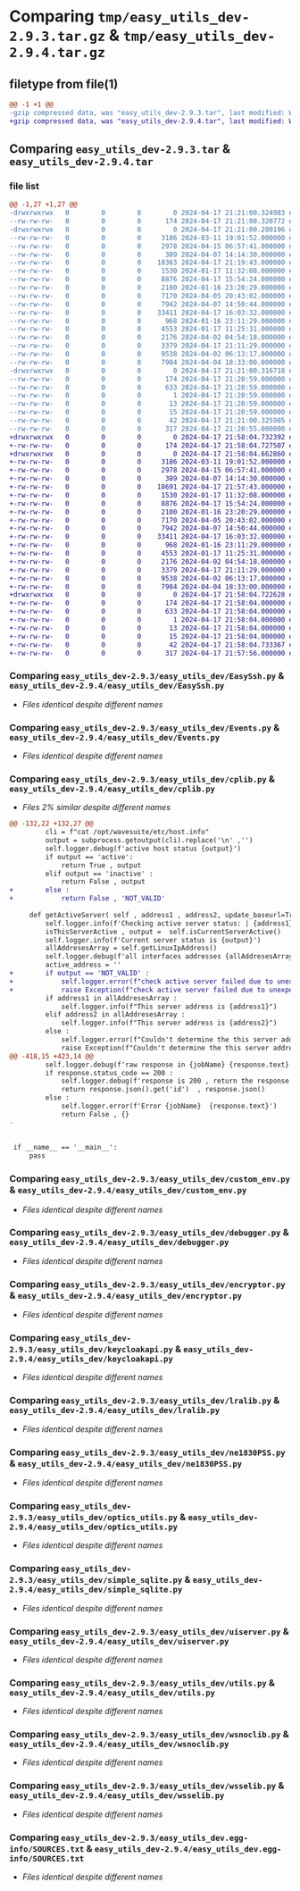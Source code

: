# Comparing `tmp/easy_utils_dev-2.9.3.tar.gz` & `tmp/easy_utils_dev-2.9.4.tar.gz`

## filetype from file(1)

```diff
@@ -1 +1 @@
-gzip compressed data, was "easy_utils_dev-2.9.3.tar", last modified: Wed Apr 17 21:21:00 2024, max compression
+gzip compressed data, was "easy_utils_dev-2.9.4.tar", last modified: Wed Apr 17 21:58:04 2024, max compression
```

## Comparing `easy_utils_dev-2.9.3.tar` & `easy_utils_dev-2.9.4.tar`

### file list

```diff
@@ -1,27 +1,27 @@
-drwxrwxrwx   0        0        0        0 2024-04-17 21:21:00.324983 easy_utils_dev-2.9.3/
--rw-rw-rw-   0        0        0      174 2024-04-17 21:21:00.320772 easy_utils_dev-2.9.3/PKG-INFO
-drwxrwxrwx   0        0        0        0 2024-04-17 21:21:00.280196 easy_utils_dev-2.9.3/easy_utils_dev/
--rw-rw-rw-   0        0        0     3186 2024-03-11 19:01:52.000000 easy_utils_dev-2.9.3/easy_utils_dev/EasySsh.py
--rw-rw-rw-   0        0        0     2978 2024-04-15 06:57:41.000000 easy_utils_dev-2.9.3/easy_utils_dev/Events.py
--rw-rw-rw-   0        0        0      389 2024-04-07 14:14:30.000000 easy_utils_dev-2.9.3/easy_utils_dev/__init__.py
--rw-rw-rw-   0        0        0    18363 2024-04-17 21:19:43.000000 easy_utils_dev-2.9.3/easy_utils_dev/cplib.py
--rw-rw-rw-   0        0        0     1530 2024-01-17 11:32:08.000000 easy_utils_dev-2.9.3/easy_utils_dev/custom_env.py
--rw-rw-rw-   0        0        0     8876 2024-04-17 15:54:24.000000 easy_utils_dev-2.9.3/easy_utils_dev/debugger.py
--rw-rw-rw-   0        0        0     2100 2024-01-16 23:20:29.000000 easy_utils_dev-2.9.3/easy_utils_dev/encryptor.py
--rw-rw-rw-   0        0        0     7170 2024-04-05 20:43:02.000000 easy_utils_dev-2.9.3/easy_utils_dev/keycloakapi.py
--rw-rw-rw-   0        0        0     7942 2024-04-07 14:50:44.000000 easy_utils_dev-2.9.3/easy_utils_dev/lralib.py
--rw-rw-rw-   0        0        0    33411 2024-04-17 16:03:32.000000 easy_utils_dev-2.9.3/easy_utils_dev/ne1830PSS.py
--rw-rw-rw-   0        0        0      968 2024-01-16 23:11:29.000000 easy_utils_dev-2.9.3/easy_utils_dev/optics_utils.py
--rw-rw-rw-   0        0        0     4553 2024-01-17 11:25:31.000000 easy_utils_dev-2.9.3/easy_utils_dev/simple_sqlite.py
--rw-rw-rw-   0        0        0     2176 2024-04-02 04:54:18.000000 easy_utils_dev-2.9.3/easy_utils_dev/uiserver.py
--rw-rw-rw-   0        0        0     3379 2024-04-17 21:11:29.000000 easy_utils_dev-2.9.3/easy_utils_dev/utils.py
--rw-rw-rw-   0        0        0     9538 2024-04-02 06:13:17.000000 easy_utils_dev-2.9.3/easy_utils_dev/wsnoclib.py
--rw-rw-rw-   0        0        0     7984 2024-04-04 18:33:00.000000 easy_utils_dev-2.9.3/easy_utils_dev/wsselib.py
-drwxrwxrwx   0        0        0        0 2024-04-17 21:21:00.316718 easy_utils_dev-2.9.3/easy_utils_dev.egg-info/
--rw-rw-rw-   0        0        0      174 2024-04-17 21:20:59.000000 easy_utils_dev-2.9.3/easy_utils_dev.egg-info/PKG-INFO
--rw-rw-rw-   0        0        0      633 2024-04-17 21:20:59.000000 easy_utils_dev-2.9.3/easy_utils_dev.egg-info/SOURCES.txt
--rw-rw-rw-   0        0        0        1 2024-04-17 21:20:59.000000 easy_utils_dev-2.9.3/easy_utils_dev.egg-info/dependency_links.txt
--rw-rw-rw-   0        0        0       13 2024-04-17 21:20:59.000000 easy_utils_dev-2.9.3/easy_utils_dev.egg-info/requires.txt
--rw-rw-rw-   0        0        0       15 2024-04-17 21:20:59.000000 easy_utils_dev-2.9.3/easy_utils_dev.egg-info/top_level.txt
--rw-rw-rw-   0        0        0       42 2024-04-17 21:21:00.325985 easy_utils_dev-2.9.3/setup.cfg
--rw-rw-rw-   0        0        0      317 2024-04-17 21:20:55.000000 easy_utils_dev-2.9.3/setup.py
+drwxrwxrwx   0        0        0        0 2024-04-17 21:58:04.732392 easy_utils_dev-2.9.4/
+-rw-rw-rw-   0        0        0      174 2024-04-17 21:58:04.727507 easy_utils_dev-2.9.4/PKG-INFO
+drwxrwxrwx   0        0        0        0 2024-04-17 21:58:04.662860 easy_utils_dev-2.9.4/easy_utils_dev/
+-rw-rw-rw-   0        0        0     3186 2024-03-11 19:01:52.000000 easy_utils_dev-2.9.4/easy_utils_dev/EasySsh.py
+-rw-rw-rw-   0        0        0     2978 2024-04-15 06:57:41.000000 easy_utils_dev-2.9.4/easy_utils_dev/Events.py
+-rw-rw-rw-   0        0        0      389 2024-04-07 14:14:30.000000 easy_utils_dev-2.9.4/easy_utils_dev/__init__.py
+-rw-rw-rw-   0        0        0    18691 2024-04-17 21:57:43.000000 easy_utils_dev-2.9.4/easy_utils_dev/cplib.py
+-rw-rw-rw-   0        0        0     1530 2024-01-17 11:32:08.000000 easy_utils_dev-2.9.4/easy_utils_dev/custom_env.py
+-rw-rw-rw-   0        0        0     8876 2024-04-17 15:54:24.000000 easy_utils_dev-2.9.4/easy_utils_dev/debugger.py
+-rw-rw-rw-   0        0        0     2100 2024-01-16 23:20:29.000000 easy_utils_dev-2.9.4/easy_utils_dev/encryptor.py
+-rw-rw-rw-   0        0        0     7170 2024-04-05 20:43:02.000000 easy_utils_dev-2.9.4/easy_utils_dev/keycloakapi.py
+-rw-rw-rw-   0        0        0     7942 2024-04-07 14:50:44.000000 easy_utils_dev-2.9.4/easy_utils_dev/lralib.py
+-rw-rw-rw-   0        0        0    33411 2024-04-17 16:03:32.000000 easy_utils_dev-2.9.4/easy_utils_dev/ne1830PSS.py
+-rw-rw-rw-   0        0        0      968 2024-01-16 23:11:29.000000 easy_utils_dev-2.9.4/easy_utils_dev/optics_utils.py
+-rw-rw-rw-   0        0        0     4553 2024-01-17 11:25:31.000000 easy_utils_dev-2.9.4/easy_utils_dev/simple_sqlite.py
+-rw-rw-rw-   0        0        0     2176 2024-04-02 04:54:18.000000 easy_utils_dev-2.9.4/easy_utils_dev/uiserver.py
+-rw-rw-rw-   0        0        0     3379 2024-04-17 21:11:29.000000 easy_utils_dev-2.9.4/easy_utils_dev/utils.py
+-rw-rw-rw-   0        0        0     9538 2024-04-02 06:13:17.000000 easy_utils_dev-2.9.4/easy_utils_dev/wsnoclib.py
+-rw-rw-rw-   0        0        0     7984 2024-04-04 18:33:00.000000 easy_utils_dev-2.9.4/easy_utils_dev/wsselib.py
+drwxrwxrwx   0        0        0        0 2024-04-17 21:58:04.722628 easy_utils_dev-2.9.4/easy_utils_dev.egg-info/
+-rw-rw-rw-   0        0        0      174 2024-04-17 21:58:04.000000 easy_utils_dev-2.9.4/easy_utils_dev.egg-info/PKG-INFO
+-rw-rw-rw-   0        0        0      633 2024-04-17 21:58:04.000000 easy_utils_dev-2.9.4/easy_utils_dev.egg-info/SOURCES.txt
+-rw-rw-rw-   0        0        0        1 2024-04-17 21:58:04.000000 easy_utils_dev-2.9.4/easy_utils_dev.egg-info/dependency_links.txt
+-rw-rw-rw-   0        0        0       13 2024-04-17 21:58:04.000000 easy_utils_dev-2.9.4/easy_utils_dev.egg-info/requires.txt
+-rw-rw-rw-   0        0        0       15 2024-04-17 21:58:04.000000 easy_utils_dev-2.9.4/easy_utils_dev.egg-info/top_level.txt
+-rw-rw-rw-   0        0        0       42 2024-04-17 21:58:04.733367 easy_utils_dev-2.9.4/setup.cfg
+-rw-rw-rw-   0        0        0      317 2024-04-17 21:57:56.000000 easy_utils_dev-2.9.4/setup.py
```

### Comparing `easy_utils_dev-2.9.3/easy_utils_dev/EasySsh.py` & `easy_utils_dev-2.9.4/easy_utils_dev/EasySsh.py`

 * *Files identical despite different names*

### Comparing `easy_utils_dev-2.9.3/easy_utils_dev/Events.py` & `easy_utils_dev-2.9.4/easy_utils_dev/Events.py`

 * *Files identical despite different names*

### Comparing `easy_utils_dev-2.9.3/easy_utils_dev/cplib.py` & `easy_utils_dev-2.9.4/easy_utils_dev/cplib.py`

 * *Files 2% similar despite different names*

```diff
@@ -132,22 +132,27 @@
         cli = f"cat /opt/wavesuite/etc/host.info"
         output = subprocess.getoutput(cli).replace('\n' ,'')
         self.logger.debug(f'active host status {output}') 
         if output == 'active':
             return True , output
         elif output == 'inactive' :
             return False , output
+        else :
+            return False , 'NOT_VALID'
 
     def getActiveServer( self , address1 , address2, update_baseurl=True ) :
         self.logger.info(f'Checking active server status: | {address1} | {address2} ')
         isThisServerActive , output =  self.isCurrentServerActive()
         self.logger.info(f'Current server status is {output}')
         allAddresesArray = self.getLinuxIpAddress()
         self.logger.debug(f'all interfaces addresses {allAddresesArray}')
         active_address = ''
+        if output == 'NOT_VALID' :
+            self.logger.error(f"check active server failed due to unexpected HA status. check host.info file in host VM.")
+            raise Exception(f"check active server failed due to unexpected HA status. check host.info file in host VM.")
         if address1 in allAddresesArray :
             self.logger.info(f"This server address is {address1}")
         elif address2 in allAddresesArray :
             self.logger.info(f"This server address is {address2}")
         else :
             self.logger.error(f"Couldn't determine the this server address. whether {address1} or {address2}.")
             raise Exception(f"Couldn't determine the this server address.")
@@ -418,15 +423,14 @@
         self.logger.debug(f'raw response in {jobName} {response.text}')
         if response.status_code == 200 :
             self.logger.debug(f'response is 200 , return the response')
             return response.json().get('id')  , response.json()
         else :
             self.logger.error(f'Error {jobName}  {response.text}')
             return False , {}
-        
 
         
 if __name__ == '__main__':
     pass
```

### Comparing `easy_utils_dev-2.9.3/easy_utils_dev/custom_env.py` & `easy_utils_dev-2.9.4/easy_utils_dev/custom_env.py`

 * *Files identical despite different names*

### Comparing `easy_utils_dev-2.9.3/easy_utils_dev/debugger.py` & `easy_utils_dev-2.9.4/easy_utils_dev/debugger.py`

 * *Files identical despite different names*

### Comparing `easy_utils_dev-2.9.3/easy_utils_dev/encryptor.py` & `easy_utils_dev-2.9.4/easy_utils_dev/encryptor.py`

 * *Files identical despite different names*

### Comparing `easy_utils_dev-2.9.3/easy_utils_dev/keycloakapi.py` & `easy_utils_dev-2.9.4/easy_utils_dev/keycloakapi.py`

 * *Files identical despite different names*

### Comparing `easy_utils_dev-2.9.3/easy_utils_dev/lralib.py` & `easy_utils_dev-2.9.4/easy_utils_dev/lralib.py`

 * *Files identical despite different names*

### Comparing `easy_utils_dev-2.9.3/easy_utils_dev/ne1830PSS.py` & `easy_utils_dev-2.9.4/easy_utils_dev/ne1830PSS.py`

 * *Files identical despite different names*

### Comparing `easy_utils_dev-2.9.3/easy_utils_dev/optics_utils.py` & `easy_utils_dev-2.9.4/easy_utils_dev/optics_utils.py`

 * *Files identical despite different names*

### Comparing `easy_utils_dev-2.9.3/easy_utils_dev/simple_sqlite.py` & `easy_utils_dev-2.9.4/easy_utils_dev/simple_sqlite.py`

 * *Files identical despite different names*

### Comparing `easy_utils_dev-2.9.3/easy_utils_dev/uiserver.py` & `easy_utils_dev-2.9.4/easy_utils_dev/uiserver.py`

 * *Files identical despite different names*

### Comparing `easy_utils_dev-2.9.3/easy_utils_dev/utils.py` & `easy_utils_dev-2.9.4/easy_utils_dev/utils.py`

 * *Files identical despite different names*

### Comparing `easy_utils_dev-2.9.3/easy_utils_dev/wsnoclib.py` & `easy_utils_dev-2.9.4/easy_utils_dev/wsnoclib.py`

 * *Files identical despite different names*

### Comparing `easy_utils_dev-2.9.3/easy_utils_dev/wsselib.py` & `easy_utils_dev-2.9.4/easy_utils_dev/wsselib.py`

 * *Files identical despite different names*

### Comparing `easy_utils_dev-2.9.3/easy_utils_dev.egg-info/SOURCES.txt` & `easy_utils_dev-2.9.4/easy_utils_dev.egg-info/SOURCES.txt`

 * *Files identical despite different names*


